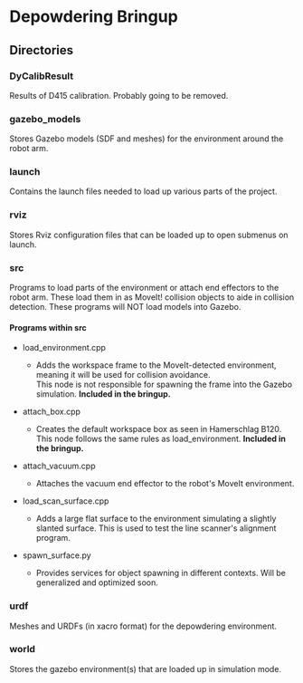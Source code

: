 # __**Depowdering Bringup**__

## Directories
### DyCalibResult
Results of D415 calibration. Probably going to be removed.

### gazebo_models
Stores Gazebo models (SDF and meshes) for the environment around the robot arm.

### launch
Contains the launch files needed to load up various parts of the project. 

### rviz
Stores Rviz configuration files that can be loaded up to open submenus on launch.

### src 
Programs to load parts of the environment or attach end effectors to the robot arm. These load them in as 
MoveIt! collision objects to aide in collision detection. These programs will NOT load models into Gazebo. 
#### Programs within src
 - load_environment.cpp
   * Adds the workspace frame to the MoveIt-detected environment, meaning it will be used for collision avoidance.  
     This node is not responsible for spawning the frame into the Gazebo simulation. **Included in the bringup.**

 - attach_box.cpp
   * Creates the default workspace box as seen in Hamerschlag B120. This node follows the same rules as load_environment. **Included in the bringup.**

  - attach_vacuum.cpp
    * Attaches the vacuum end effector to the robot's MoveIt environment.

  - load_scan_surface.cpp
    * Adds a large flat surface to the environment simulating a slightly slanted surface. This is used to test the line scanner's alignment program.

  - spawn_surface.py
    * Provides services for object spawning in different contexts. Will be generalized and optimized soon.
    
### urdf
Meshes and URDFs (in xacro format) for the depowdering environment.

### world
Stores the gazebo environment(s) that are loaded up in simulation mode. 